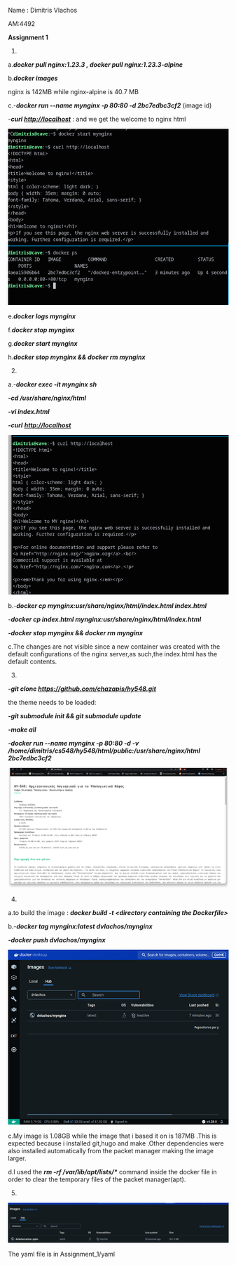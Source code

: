 Name : Dimitris Vlachos

AM:4492

**Assignment 1**

1.

a.**_docker pull nginx:1.23.3 , docker pull nginx:1.23.3-alpine_**

b.**_docker images_**

nginx is 142MB while nginx-alpine is 40.7 MB

c.-**_docker run --name mynginx -p 80:80 -d 2bc7edbc3cf2_** (image id)

\-**_curl <http://localhost>_** : and we get the welcome to nginx html


![image](https://github.com/Jvlachos/CS548/blob/main/Assignment_1/Images/1cd.png)

e.**_docker logs mynginx_**

f.**_docker stop mynginx_**

g.**_docker start mynginx_**

h.**_docker stop mynginx && docker rm mynginx_**

2.

a.-**_docker exec -it mynginx sh_**

**_\-cd /usr/share/nginx/html_**

**_\-vi index.html_**

**_\-curl_** [**_http://localhost_**](http://localhost)

![image](https://github.com/Jvlachos/CS548/blob/main/Assignment_1/Images/2a.png)

b.-**_docker cp mynginx:usr/share/nginx/html/index.html index.html_**

\-**_docker cp index.html mynginx:usr/share/nginx/html/index.html_**

**_\-docker stop mynginx && docker rm mynginx_**

c.The changes are not visible since a new container was created with the default configurations of the nginx server,as such,the index.html has the default contents.

3.

**_\-git clone <https://github.com/chazapis/hy548.git>_**

the theme needs to be loaded:

**_\-git submodule init && git submodule update_**

**_\-make all_**

**_\-docker run --name mynginx -p 80:80 -d -v /home/dimitris/cs548/hy548/html/public:/usr/share/nginx/html 2bc7edbc3cf2_**

![image](https://github.com/Jvlachos/CS548/blob/main/Assignment_1/Images/3.png)

4.

a.to build the image : **_docker build -t &lt;directory containing the Dockerfile&gt;_**

b.-**_docker tag mynginx:latest dvlachos/mynginx_**

**_\-docker push dvlachos/mynginx_**

![image](https://github.com/Jvlachos/CS548/blob/main/Assignment_1/Images/4b.png)

c.My image is 1.08GB while the image that i based it on is 187MB .This is expected because i installed git,hugo and make .Other dependencies were also installed automatically from the packet manager making the image larger.

d.I used the **_rm -rf /var/lib/apt/lists/\*_** command inside the docker file in order to clear the temporary files of the packet manager(apt).

5. 
![image](https://github.com/Jvlachos/CS548/blob/main/Assignment_1/Images/5.png)

The yaml file is in Assignment_1/yaml 
